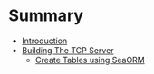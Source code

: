 # Summary

- [Introduction](./introduction.md)
- [Building The TCP Server](tcp-server.md)
  - [Create Tables using SeaORM](create-tables.md)

